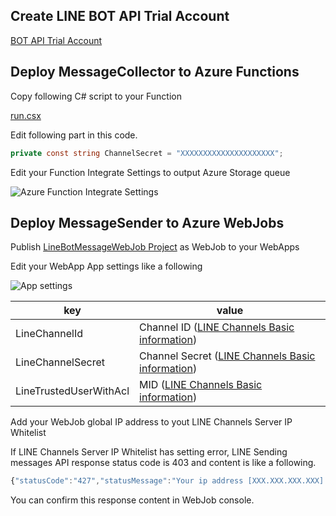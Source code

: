 ## Create LINE BOT API Trial Account

[BOT API Trial Account](https://business.line.me/ja/products/4/introduction "BOT API Trial Account")

## Deploy MessageCollector to Azure Functions

Copy following C# script to your Function

[run.csx](https://github.com/kiyoaki/LineBotNet/blob/master/LineBotMessageCollector/run.csx "run.csx")

Edit following part in this code.

```csharp
private const string ChannelSecret = "XXXXXXXXXXXXXXXXXXXXX";
```

Edit your Function Integrate Settings to output Azure Storage queue

![Azure Function Integrate Settings](https://raw.githubusercontent.com/kiyoaki/LineBotNet/master/Images/AzureFunctionsIntegrateSettings.PNG "Azure Function Integrate Settings")

## Deploy MessageSender to Azure WebJobs

Publish [LineBotMessageWebJob Project](https://github.com/kiyoaki/LineBotNet/tree/master/LineBotMessageWebJob "LineBotMessageWebJob Project") as WebJob to your WebApps

Edit your WebApp App settings like a following

![App settings](https://raw.githubusercontent.com/kiyoaki/LineBotNet/master/Images/WebJobSettings.PNG "App settings")

| key                                   | value                                                                                                 |
| ------------------------------------- | ----------------------------------------------------------------------------------------------------- |
| LineChannelId                         | Channel ID ([LINE Channels Basic information](https://business.line.me/services/))                    |
| LineChannelSecret                     | Channel Secret ([LINE Channels Basic information](https://business.line.me/services/))                |
| LineTrustedUserWithAcl                | MID ([LINE Channels Basic information](https://business.line.me/services/))                           |

Add your WebJob global IP address to yout LINE Channels Server IP Whitelist

If LINE Channels Server IP Whitelist has setting error, LINE Sending messages API response status code is 403 and content is like a following.

```javascript
{"statusCode":"427","statusMessage":"Your ip address [XXX.XXX.XXX.XXX] is not allowed to access this API."}
```

You can confirm this response content in WebJob console.
